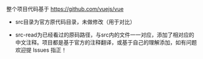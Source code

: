 整个项目代码基于 https://github.com/vuejs/vue

- src目录为官方原代码目录，未做修改（用于对比）

- src-read为已经看过的原码路径，与src内的文件一一对应，添加了相对应的中文注释。项目都是基于官方的注释翻译，或基于自己的理解添加，如有问题欢迎提 Issues 指正！


